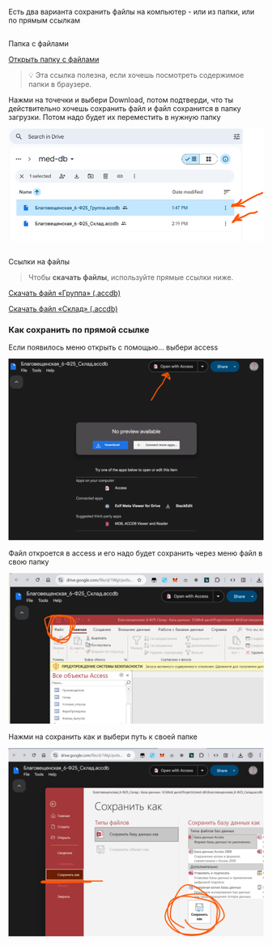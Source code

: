 Есть два варианта сохранить файлы на компьютер - или из папки, или по прямым ссылкам

##

Папка с файлами

[Открыть папку с файлами](https://drive.google.com/drive/folders/1a2U60R9sq4K9eBuWDNzPX9iLcdpis5lf?usp=sharing)

> 💡 Эта ссылка полезна, если хочешь посмотреть содержимое папки в браузере.

Нажми на точечки и выбери Download, потом подтверди, что ты действительно хочешь сохранить файл и файл сохранится в папку загрузки. Потом надо будет их переместить в нужную папку

![folder](img/folder.png)

##

Ссылки на файлы

> Чтобы **скачать файлы**, используйте прямые ссылки ниже.

[Скачать файл «Группа» (.accdb)](https://drive.google.com/file/d/1WgUpvIIxtrW3T9WoSi8iy74c_RZeYsqd/view?usp=sharing)

[Скачать файл «Склад» (.accdb)](https://drive.google.com/file/d/1iqsQSDZnznmgl5uf4UdLvRkYe6Prcrq9/view?usp=sharing)

### Как сохранить по прямой ссылке

Если появилось меню открыть с помощью... выбери access

![open-with](img/open-with.png)

Файл откроется в access и его надо будет сохранить через меню файл в свою папку

![file](img/file.png)

Нажми на сохранить как и выбери путь к своей папке

![save-as](img/save-as.png)
